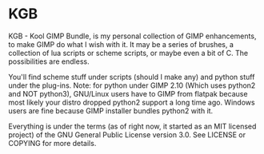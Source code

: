 # KGB
KGB - Kool GIMP Bundle, is my personal collection of GIMP enhancements, to make GIMP do what I wish with it. It may be a series of brushes, a collection of lua scripts or scheme scripts, or maybe even a bit of C. The possibilities are endless.

You'll find scheme stuff under scripts (should I make any) and python stuff under the plug-ins. Note: for python under GIMP 2.10 (Which uses python2 and NOT python3), GNU/Linux users have to GIMP from flatpak because most likely your distro dropped python2 support a long time ago. Windows users are fine because GIMP installer bundles python2 with it.

Everything is under the terms (as of right now, it started as an MIT licensed project) of the GNU General Public License version 3.0. See LICENSE or COPYING for more details.
